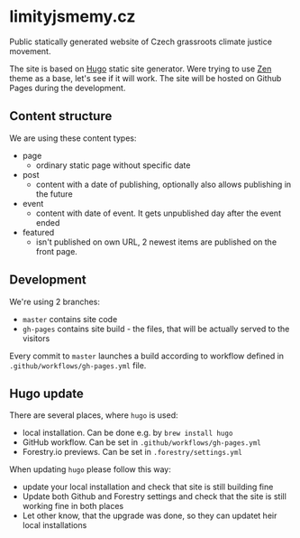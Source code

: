 # limityjsmemy.cz
Public statically generated website of Czech grassroots climate justice movement.


The site is based on [Hugo](https://gohugo.io) static site generator. Were trying to use [Zen](https://github.com/frjo/hugo-theme-zen) theme as a base, let's see if it will work. The site will be hosted on Github Pages during the development.

## Content structure
We are using these content types:

- page
  - ordinary static page without specific date
- post
  - content with a date of publishing, optionally also allows publishing in the future
- event
  - content with date of event. It gets unpublished day after the event ended
- featured
  - isn't published on own URL, 2 newest items are published on the front page.

## Development

We're using 2 branches:

- `master` contains site code
- `gh-pages` contains site build - the files, that will be actually served to the visitors

Every commit to `master` launches a build according to workflow defined in `.github/workflows/gh-pages.yml` file.

## Hugo update
There are several places, where `hugo` is used:
* local installation. Can be done e.g. by `brew install hugo`
* GitHub workflow. Can be set in `.github/workflows/gh-pages.yml`
* Forestry.io previews. Can be set in  `.forestry/settings.yml`

When updating `hugo` please follow this way:
* update your local installation and check that site is still building fine
* Update both Github and Forestry settings and check that the site is still working fine in both places
* Let other know, that the upgrade was done, so they can updatet heir local installations
